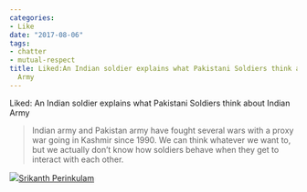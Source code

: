 ```yaml
---
categories:
- Like
date: "2017-08-06"
tags:
- chatter
- mutual-respect
title: Liked:An Indian soldier explains what Pakistani Soldiers think about Indian
  Army
---
```


Liked: An Indian soldier explains what Pakistani Soldiers think about Indian Army

> Indian army and Pakistan army have fought several wars with a proxy war going in Kashmir since 1990. We can think whatever we want to, but we actually don’t know how soldiers behave when they get to interact with each other.

![](images/cropped-cropped-SP01-550afdebv1_site_icon.png)[Srikanth Perinkulam](https://srikanthperinkulam.com)
